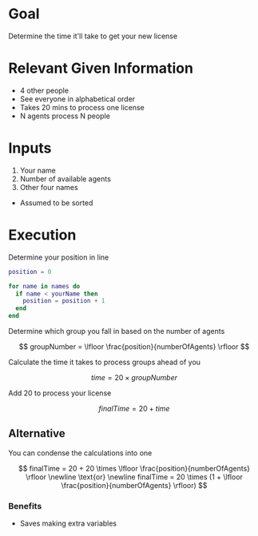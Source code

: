 # Goal
Determine the time it'll take to get your new license

# Relevant Given Information
- 4 other people
- See everyone in alphabetical order
- Takes 20 mins to process one license
- N agents process N people

# Inputs
1. Your name
1. Number of available agents
1. Other four names
  - Assumed to be sorted

# Execution
Determine your position in line

```lua
position = 0

for name in names do
  if name < yourName then
    position = position + 1
  end
end
```

Determine which group you fall in based on the number of agents

$$
groupNumber = \lfloor \frac{position}{numberOfAgents} \rfloor
$$

Calculate the time it takes to process groups ahead of you

$$
time = 20 \times groupNumber
$$

Add 20 to process your license

$$
finalTime = 20 + time
$$

## Alternative
You can condense the calculations into one

$$
finalTime = 20 + 20 \times \lfloor \frac{position}{numberOfAgents} \rfloor \newline
\text{or} \newline
finalTime = 20 \times (1 + \lfloor \frac{position}{numberOfAgents} \rfloor)
$$

### Benefits
- Saves making extra variables